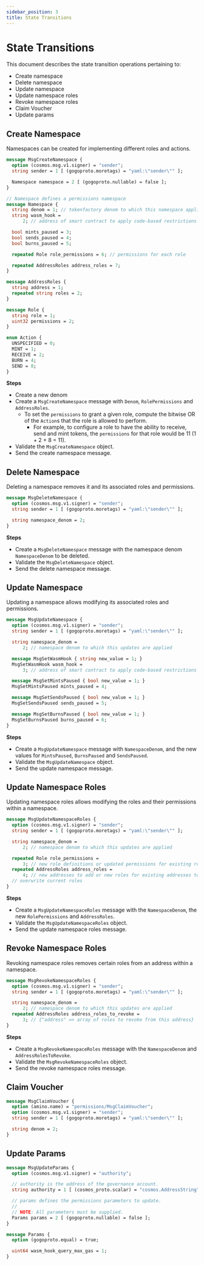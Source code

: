 ```yaml
---
sidebar_position: 3
title: State Transitions
---
```


# State Transitions

This document describes the state transition operations pertaining to:

- Create namespace
- Delete namespace
- Update namespace
- Update namespace roles
- Revoke namespace roles
- Claim Voucher
- Update params

## Create Namespace

Namespaces can be created for implementing different roles and actions.

```protobuf
message MsgCreateNamespace {
  option (cosmos.msg.v1.signer) = "sender";
  string sender = 1 [ (gogoproto.moretags) = "yaml:\"sender\"" ];

  Namespace namespace = 2 [ (gogoproto.nullable) = false ];
}

// Namespace defines a permissions namespace
message Namespace {
  string denom = 1; // tokenfactory denom to which this namespace applies to
  string wasm_hook =
      2; // address of smart contract to apply code-based restrictions

  bool mints_paused = 3;
  bool sends_paused = 4;
  bool burns_paused = 5;

  repeated Role role_permissions = 6; // permissions for each role

  repeated AddressRoles address_roles = 7;
}

message AddressRoles {
  string address = 1;
  repeated string roles = 2;
}

message Role {
  string role = 1;
  uint32 permissions = 2;
}

enum Action {
  UNSPECIFIED = 0;
  MINT = 1;
  RECEIVE = 2;
  BURN = 4;
  SEND = 8;
}
```

**Steps**

- Create a new denom
- Create a `MsgCreateNamespace` message with `Denom`, `RolePermissions` and `AddressRoles`.
  - To set the `permissions` to grant a given role, compute the bitwise OR of the `Action`s that the role is allowed to perform.
    - For example, to configure a role to have the ability to receive, send and mint tokens, the `permissions` for that role would be 11 (1 + 2 + 8 = 11).
- Validate the `MsgCreateNamespace` object.
- Send the create namespace message.

## Delete Namespace

Deleting a namespace removes it and its associated roles and permissions.
```protobuf
message MsgDeleteNamespace {
  option (cosmos.msg.v1.signer) = "sender";
  string sender = 1 [ (gogoproto.moretags) = "yaml:\"sender\"" ];

  string namespace_denom = 2;
}
```

**Steps**

- Create a `MsgDeleteNamespace` message with the namespace denom `NamespaceDenom` to be deleted.
- Validate the `MsgDeleteNamespace` object.
- Send the delete namespace message.

## Update Namespace

Updating a namespace allows modifying its associated roles and permissions.
```protobuf
message MsgUpdateNamespace {
  option (cosmos.msg.v1.signer) = "sender";
  string sender = 1 [ (gogoproto.moretags) = "yaml:\"sender\"" ];

  string namespace_denom =
      2; // namespace denom to which this updates are applied

  message MsgSetWasmHook { string new_value = 1; }
  MsgSetWasmHook wasm_hook =
      3; // address of smart contract to apply code-based restrictions

  message MsgSetMintsPaused { bool new_value = 1; }
  MsgSetMintsPaused mints_paused = 4;

  message MsgSetSendsPaused { bool new_value = 1; }
  MsgSetSendsPaused sends_paused = 5;

  message MsgSetBurnsPaused { bool new_value = 1; }
  MsgSetBurnsPaused burns_paused = 6;
}
```
**Steps**

- Create a `MsgUpdateNamespace` message with `NamespaceDenom`, and the new values for `MintsPaused`, `BurnsPaused` and `SendsPaused`.
- Validate the `MsgUpdateNamespace` object.
- Send the update namespace message.

## Update Namespace Roles

Updating namespace roles allows modifying the roles and their permissions within a namespace.
```protobuf
message MsgUpdateNamespaceRoles {
  option (cosmos.msg.v1.signer) = "sender";
  string sender = 1 [ (gogoproto.moretags) = "yaml:\"sender\"" ];

  string namespace_denom =
      2; // namespace denom to which this updates are applied

  repeated Role role_permissions =
      3; // new role definitions or updated permissions for existing roles
  repeated AddressRoles address_roles =
      4; // new addresses to add or new roles for existing addresses to
  // overwrite current roles
}
```
**Steps**

- Create a `MsgUpdateNamespaceRoles` message with the `NamespaceDenom`, the new `RolePermissions` and `AddressRoles`.
- Validate the `MsgUpdateNamespaceRoles` object.
- Send the update namespace roles message.

## Revoke Namespace Roles

Revoking namespace roles removes certain roles from an address within a namespace.
```protobuf
message MsgRevokeNamespaceRoles {
  option (cosmos.msg.v1.signer) = "sender";
  string sender = 1 [ (gogoproto.moretags) = "yaml:\"sender\"" ];

  string namespace_denom =
      2; // namespace denom to which this updates are applied
  repeated AddressRoles address_roles_to_revoke =
      3; // {"address" => array of roles to revoke from this address}
}
```
**Steps**

- Create a `MsgRevokeNamespaceRoles` message with the `NamespaceDenom` and `AddressRolesToRevoke`.
- Validate the `MsgRevokeNamespaceRoles` object.
- Send the revoke namespace roles message.

## Claim Voucher

```protobuf
message MsgClaimVoucher {
  option (amino.name) = "permissions/MsgClaimVoucher";
  option (cosmos.msg.v1.signer) = "sender";
  string sender = 1 [ (gogoproto.moretags) = "yaml:\"sender\"" ];

  string denom = 2;
}
```

## Update Params

```protobuf
message MsgUpdateParams {
  option (cosmos.msg.v1.signer) = "authority";

  // authority is the address of the governance account.
  string authority = 1 [ (cosmos_proto.scalar) = "cosmos.AddressString" ];

  // params defines the permissions parameters to update.
  //
  // NOTE: All parameters must be supplied.
  Params params = 2 [ (gogoproto.nullable) = false ];
}

message Params {
  option (gogoproto.equal) = true;

  uint64 wasm_hook_query_max_gas = 1;
}
```